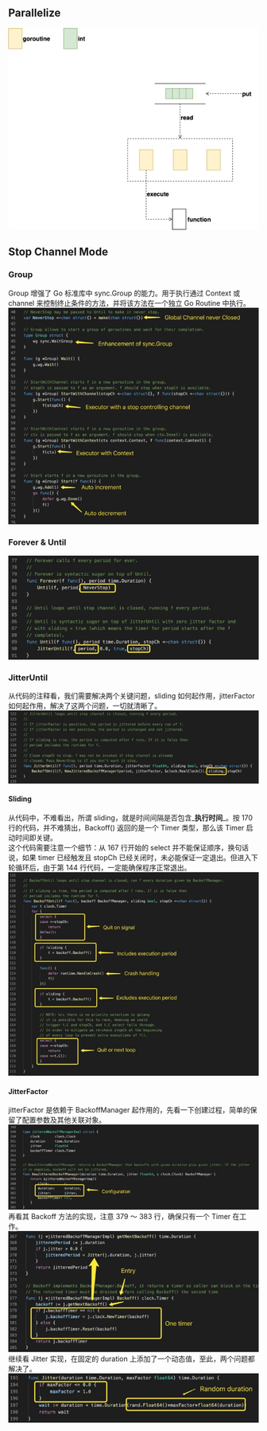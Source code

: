 <a name="mByvz"></a>
## Parallelize
![common-tools-parallelize-until.svg](1.jpeg)<br />

<a name="MU45T"></a>
## Stop Channel Mode
<a name="VuhrQ"></a>
### Group
Group 增强了 Go 标准库中 sync.Group 的能力。用于执行通过 Context 或 channel 来控制终止条件的方法，并将该方法在一个独立 Go Routine 中执行。<br />![image.png](2.jpeg)
<a name="4MKkz"></a>
### Forever & Until
![image.png](3.jpeg)
<a name="XjSFI"></a>
### JitterUntil
从代码的注释看，我们需要解决两个关键问题，sliding 如何起作用，jitterFactor 如何起作用，解决了这两个问题，一切就清晰了。<br />![image.png](4.jpeg)
<a name="cOjLF"></a>
#### Sliding
从代码中，不难看出，所谓 sliding，就是时间间隔是否包含_**执行时间**_。按 170 行的代码，并不难猜出，Backoff() 返回的是一个 Timer 类型，那么该 Timer 启动时间即关键。<br />这个代码需要注意一个细节：从 167 行开始的 select 并不能保证顺序，换句话说，如果 timer 已经触发且 stopCh 已经关闭时，未必能保证一定退出。但进入下轮循环后，由于第 144 行代码，一定能确保程序正常退出。<br />![image.png](5.jpeg)
<a name="I2arN"></a>
#### JitterFactor
jitterFactor 是依赖于 BackoffManager 起作用的，先看一下创建过程，简单的保留了配置参数及其他关联对象。<br />![image.png](6.jpeg)<br />再看其 Backoff 方法的实现，注意 379 ～ 383 行，确保只有一个 Timer 在工作。<br />![image.png](7.jpeg)<br />继续看 Jitter 实现，在固定的 duration 上添加了一个动态值，至此，两个问题都解决了。<br />![image.png](8.jpeg)

